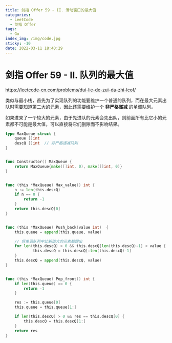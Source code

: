 ```yaml
---
title: 剑指 Offer 59 - II. 滑动窗口的最大值
categories:
  - LeetCode
  - 剑指 Offer
tags:
  - Go
index_img: /img/code.jpg
sticky: -10
date: 2022-03-11 18:40:29
---
```


# 剑指 Offer 59 - II. 队列的最大值

https://leetcode-cn.com/problems/dui-lie-de-zui-da-zhi-lcof/

类似与最小栈，首先为了实现队列的功能要维护一个普通的队列，而在最大元素出队时需要知道第二大的元素，因此还需要维护一个 **非严格递减** 的单调队列。

如果进来了一个较大的元素，由于先进队的元素会先出队，则前面所有比它小的元素都不可能是最大值，可以直接将它们删除而不影响结果。

```go
type MaxQueue struct {
    queue []int
    descQ []int  // 非严格递减队列
}


func Constructor() MaxQueue {
    return MaxQueue{make([]int, 0), make([]int, 0)}
}


func (this *MaxQueue) Max_value() int {
    n := len(this.descQ)
    if n == 0 {
        return -1
    }
    return this.descQ[0]
}


func (this *MaxQueue) Push_back(value int)  {
    this.queue = append(this.queue, value)

    // 将单调队列中比新值大的元素都踢出
    for len(this.descQ) > 0 && this.descQ[len(this.descQ)-1] < value {
            this.descQ = this.descQ[:len(this.descQ)-1]
    }
    this.descQ = append(this.descQ, value)
}


func (this *MaxQueue) Pop_front() int {
    if len(this.queue) == 0 {
        return -1
    }

    res := this.queue[0]
    this.queue = this.queue[1:]

    if len(this.descQ) > 0 && res == this.descQ[0] {
        this.descQ = this.descQ[1:]
    }
    return res
}
```
